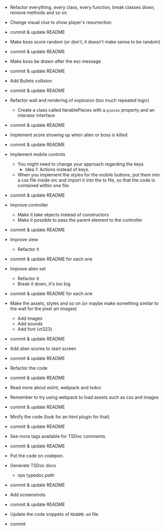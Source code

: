 - Refactor everything, every class, every function, break classes down, remove methods and so on

- Change visual clue to show player's resurrection
- commit & update README

- Make boss score random (or don't, it doesn't make sense to be random)
- commit & update README

- Make boss be drawn after the esc message
- commit & update README

- Add Bullets collision
- commit & update README

- Refactor wall and rendering of explosion (too much repeated logic)
  - Create a class called IterablePieces with a `pieces` property and an interator interface
- commit & update README

- Implement score showing up when alien or boss is killed
- commit & update README

- Implement mobile controls
  - You might need to change your approach regarding the keys
    - Idea 1: Actions instead of keys.
  - When you implement the styles for the mobile buttons, put them into 
  a css file inside src and import it into the ts file, so that the code is contained within one file.
- commit & update README

- Improve controller
  - Make it take objects instead of constructors
  - Make it possible to pass the parent element to the controller
- commit & update README

- Improve view
  - Refactor it
- commit & update README for each one

- Improve alien set
  - Refactor it
  - Break it down, it's too big
- commit & update README for each one

- Make the assets, styles and so on (or maybe make something similar to the wall for the pixel art images)
  - Add images
  - Add sounds
  - Add font (vt323)
- commit & update README

- Add alien scores to start screen
- commit & update README

- Refactor the code
- commit & update README

- Read more about eslint, webpack and tsdoc

- Remember to try using webpack to load assets such as css and images
- commit & update README

- Minify the code (look for an html plugin for that)
- commit & update README

- See more tags available for TSDoc comments.
- commit & update README

- Put the code on codepen.


- Generate TSDoc docs
  - npx typedoc _path_
- commit & update README

- Add screenshots
- commit & update README

- Update the code snippets of `README.md` file
- commit